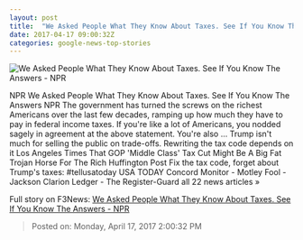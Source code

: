 ```yaml
---
layout: post
title:  "We Asked People What They Know About Taxes. See If You Know The Answers - NPR"
date: 2017-04-17 09:00:32Z
categories: google-news-top-stories
---
```


![We Asked People What They Know About Taxes. See If You Know The Answers - NPR](https://media.npr.org/assets/img/2017/04/14/promo-ipsos-revenue_wide-c913f5c09eed017b7844c21627e30607a47bd40f.png?s=1400)

NPR We Asked People What They Know About Taxes. See If You Know The Answers NPR The government has turned the screws on the richest Americans over the last few decades, ramping up how much they have to pay in federal income taxes. If you're like a lot of Americans, you nodded sagely in agreement at the above statement. You're also ... Trump isn't much for selling the public on trade-offs. Rewriting the tax code depends on it Los Angeles Times That GOP 'Middle Class' Tax Cut Might Be A Big Fat Trojan Horse For The Rich Huffington Post Fix the tax code, forget about Trump's taxes: #tellusatoday USA TODAY Concord Monitor - Motley Fool - Jackson Clarion Ledger - The Register-Guard all 22 news articles »


Full story on F3News: [We Asked People What They Know About Taxes. See If You Know The Answers - NPR](http://www.f3nws.com/n/qCRmuC)

> Posted on: Monday, April 17, 2017 2:00:32 PM
